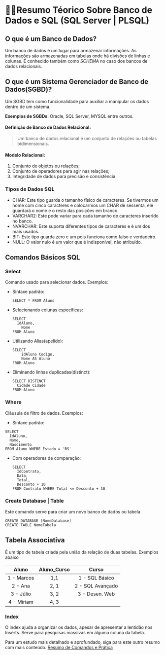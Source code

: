 #  🐱‍💻Resumo  Téorico  Sobre  Banco de  Dados  e   SQL  (SQL Server  | PLSQL)

## O que é um  Banco de Dados?

Um banco de dados é um lugar para armazenar informações. As informações são armazenadas em tabelas onde há divisões de linhas e colunas.
É conhecido também como _SCHEMA_ no caso dos bancos de dados relacionais.

## O  que  é  um   Sistema  Gerenciador  de   Banco   de   Dados(SGBD)?

Um SGBD tem como funcionalidade para auxiliar a manipular os dados dentro de um sistema.

**Exemplos de SGBDs**: Oracle, SQL Server, MYSQL entre outros. 

#### Definição de Banco de Dados Relacional:

> Um banco de dados relacional é um conjunto de relações ou tabelas bidimensionais.

#### Modelo Relacional:

1. Conjunto de objetos ou relações;
2. Conjunto de operadores para agir nas relações;
3. Integridade de dados para precisão e consistência

### Tipos de Dados SQL

- CHAR: Este tipo guarda o tamanho físico de caracteres. Se tivermos um nome com cinco caracteres e colocarmos um CHAR de sessenta, ele guardará o nome e o resto das posições em branco.
- VARCHAR2: Este pode variar para cada tamanho de caracteres inserido no banco.
- NVARCHAR: Este suporta diferentes tipos de caracteres e é um dos mais usados.
- BIT: Este tipo guarda zero e um pois funciona como falso e verdadeiro.
- NULL: O valor nulo é um valor que é indisponível, não atribuído.

## Comandos  Básicos  SQL

### Select

Comando usado para selecionar dados.
Exemplos:

- Sintaxe padrão:

  ```plsql
  SELECT * FROM Aluno
  ```

- Selecionando colunas específicas:

  ```plsql
  SELECT
  	IdAluno,
      Nome
  FROM Aluno    
  ```

- Utilizando Alias(apelido):

  ```plsql
  SELECT 
      idAluno Codigo,
      Nome AS Aluno
  FROM Aluno
  ```

- Eliminando linhas duplicadas(distinct):

  ```plsql
  SELECT DISTINCT 
   	Cidade Cidade
  FROM Aluno
  ```

  

### Where

Cláusula de filtro de dados.
Exemplos:

-  Sintaxe padrão:

  ```plsql
  SELECT
  	IdAluno,
  	Nome,
  	Nascimento
  FROM Aluno WHERE Estado = 'RS'
  ```

- Com operadores de comparação:

  ```plsql
  SELECT 
  	IdContrato, 
  	Data,
  	Total,
  	Desconto + 10
  FROM Contrato WHERE Total <= Desconto + 10
  ```

  

### Create Database |  Table

Este comando serve para criar um novo banco de dados ou tabela

```plsql
CREATE DATABASE [NomeDatabase]
CREATE TABLE NomeTabela
```



## Tabela  Associativa

É um tipo de tabela criada pela união da relação de duas tabelas. Exemplos abaixo

|   Aluno    | Aluno_Curso |      Curso       |
| :--------: | :---------: | :--------------: |
| 1 - Marcos |     1,1     |  1 - SQL Básico  |
|  2 - Ana   |    2, 1     | 2 - SQL Avançado |
| 3 - Júlio  |    3, 2     |  3 - Desen. Web  |
| 4 - Miriam |    4, 3     |                  |

### Index

O index ajuda a organizar os dados, apesar de apresentar a lentidão nos Inserts. Serve para pesquisas massivas em alguma coluna da tabela.

Para um estudo mais detalhado e aprofundado, siga para este outro resumo  com mais conteúdo. [Resumo de Comandos e Prática](https://github.com/Queiroz-Dv/MyRoadStudy_CSharp/tree/master/Resumos/Comandos_SQL)
